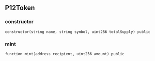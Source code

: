 ## P12Token

### constructor

```solidity
constructor(string name, string symbol, uint256 totalSupply) public
```

### mint

```solidity
function mint(address recipient, uint256 amount) public
```

